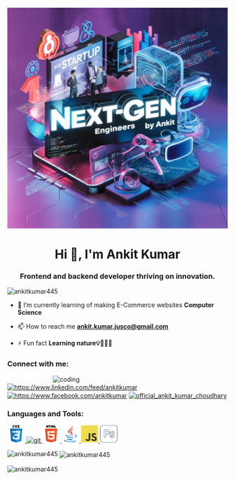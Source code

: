 ![logo](https://github.com/Ankitkumar445/Ankitkumar445/blob/main/Github.banner.jpeg)
<h1 align="center">Hi 👋, I'm Ankit Kumar</h1>
<h3 align="center">Frontend and backend developer thriving on innovation.</h3>

<p align="left"> <img src="https://komarev.com/ghpvc/?username=ankitkumar445&label=Profile%20views&color=0e75b6&style=flat" alt="ankitkumar445" /> </p>

- 🌱 I’m currently learning of making E-Commerce websites **Computer Science**

- 📫 How to reach me **ankit.kumar.jusco@gmail.com**

- ⚡ Fun fact **Learning nature💡🧑🏻‍💻**

<h3 align="left">Connect with me:</h3>
<p align="left">
<img align="right" alt="coding" width="400" src="https://encrypted-tbn0.gstatic.com/images?q=tbn:ANd9GcSj-ogO452HfzLTCLy2tojFI6MipUXmv35ISA&s">
<a href="https://linkedin.com/in/https://www.linkedin.com/feed/ankitkumar" target="blank"><img align="center" src="https://raw.githubusercontent.com/rahuldkjain/github-profile-readme-generator/master/src/images/icons/Social/linked-in-alt.svg" alt="https://www.linkedin.com/feed/ankitkumar" height="30" width="40" /></a>
<a href="https://fb.com/https://www.facebook.com/ankitkumar" target="blank"><img align="center" src="https://raw.githubusercontent.com/rahuldkjain/github-profile-readme-generator/master/src/images/icons/Social/facebook.svg" alt="https://www.facebook.com/ankitkumar" height="30" width="40" /></a>
<a href="https://instagram.com/official_ankit_kumar_choudhary" target="blank"><img align="center" src="https://raw.githubusercontent.com/rahuldkjain/github-profile-readme-generator/master/src/images/icons/Social/instagram.svg" alt="official_ankit_kumar_choudhary" height="30" width="40" /></a>
</p>

<h3 align="left">Languages and Tools:</h3>
<p align="left"> <a href="https://www.w3schools.com/css/" target="_blank" rel="noreferrer"> <img src="https://raw.githubusercontent.com/devicons/devicon/master/icons/css3/css3-original-wordmark.svg" alt="css3" width="40" height="40"/> </a> <a href="https://git-scm.com/" target="_blank" rel="noreferrer"> <img src="https://www.vectorlogo.zone/logos/git-scm/git-scm-icon.svg" alt="git" width="40" height="40"/> </a> <a href="https://www.w3.org/html/" target="_blank" rel="noreferrer"> <img src="https://raw.githubusercontent.com/devicons/devicon/master/icons/html5/html5-original-wordmark.svg" alt="html5" width="40" height="40"/> </a> <a href="https://www.java.com" target="_blank" rel="noreferrer"> <img src="https://raw.githubusercontent.com/devicons/devicon/master/icons/java/java-original.svg" alt="java" width="40" height="40"/> </a> <a href="https://developer.mozilla.org/en-US/docs/Web/JavaScript" target="_blank" rel="noreferrer"> <img src="https://raw.githubusercontent.com/devicons/devicon/master/icons/javascript/javascript-original.svg" alt="javascript" width="40" height="40"/> </a> <a href="https://www.photoshop.com/en" target="_blank" rel="noreferrer"> <img src="https://raw.githubusercontent.com/devicons/devicon/master/icons/photoshop/photoshop-line.svg" alt="photoshop" width="40" height="40"/> </a> </p>

<p><img align="left" src="https://github-readme-stats.vercel.app/api/top-langs?username=ankitkumar445&show_icons=true&locale=en&layout=compact" alt="ankitkumar445" /></p>

<p>&nbsp;<img align="center" src="https://github-readme-stats.vercel.app/api?username=ankitkumar445&show_icons=true&locale=en" alt="ankitkumar445" /></p>

<p><img align="center" src="https://github-readme-streak-stats.herokuapp.com/?user=ankitkumar445&" alt="ankitkumar445" /></p>
